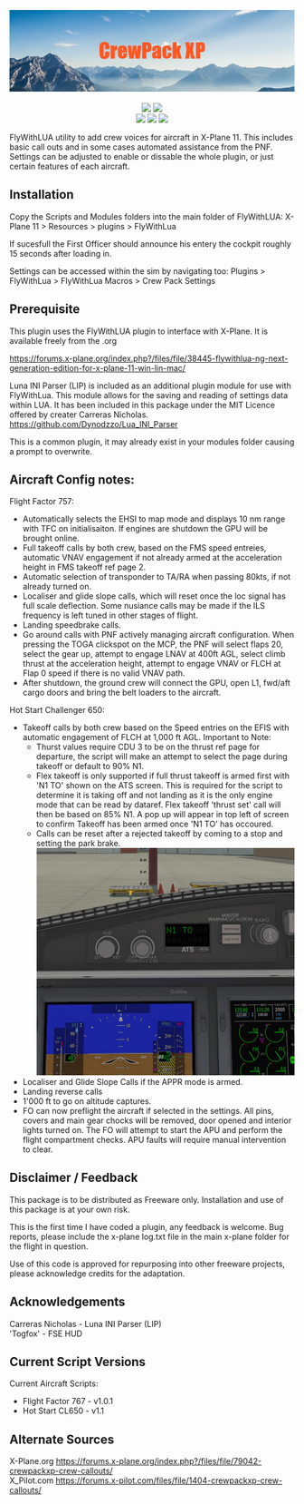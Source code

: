 <p align="center"> 
    <img src="https://github.com/N1K340/CrewPackXP/blob/main/docs/imgs/CrewPack_XP.png"/> <br>
    <br>
    <img src="https://img.shields.io/badge/X--Plane-11.50%2B-blue"/> <img src="https://img.shields.io/badge/FlyWithLUA-2.7%2B-blue" /> <br> 
    <img src="https://img.shields.io/badge/Aircraft-Flight%20Factor%20757-blue" /> <img src="https://img.shields.io/badge/Aircraft-Flight%20Factor%20767-blue" /> <img src="https://img.shields.io/badge/Aircraft-Hot%20Start%20Challenger-blue" />
</p>

FlyWithLUA utility to add crew voices for aircraft in X-Plane 11. 
This includes basic call outs and in some cases automated assistance from the PNF. 
Settings can be adjusted to enable or dissable the whole plugin, or just certain features of each aircraft. 


## Installation

Copy the Scripts and Modules folders into the main folder of FlyWithLUA: 
X-Plane 11 > Resources > plugins > FlyWithLua

If sucesfull the First Officer should announce his entery the cockpit roughly 15 seconds after loading in.

Settings can be accessed within the sim by navigating too:
Plugins > FlyWithLua > FlyWithLua Macros > Crew Pack Settings

## Prerequisite

This plugin uses the FlyWithLUA plugin to interface with X-Plane.
It is available freely from the .org 

https://forums.x-plane.org/index.php?/files/file/38445-flywithlua-ng-next-generation-edition-for-x-plane-11-win-lin-mac/


Luna INI Parser (LIP) is included as an additional plugin module for use with FlyWithLua. This module allows for the saving and reading of settings data within LUA. It has been included in this package under the MIT Licence offered by creater Carreras Nicholas.
https://github.com/Dynodzzo/Lua_INI_Parser

This is a common plugin, it may already exist in your modules folder causing a prompt to overwrite.

## Aircraft Config notes:

Flight Factor 757:
* Automatically selects the EHSI to map mode and displays 10 nm range with TFC on initialisaiton. If engines are shutdown the GPU will be brought online.
* Full takeoff calls by both crew, based on the FMS speed entreies, automatic VNAV engagement if not already armed at the acceleration height in FMS takeoff ref page 2.
* Automatic selection of transponder to TA/RA when passing 80kts, if not already turned on.
* Localiser and glide slope calls, which will reset once the loc signal has full scale deflection. Some nusiance calls may be made if the ILS frequency is left tuned in other stages of flight.
* Landing speedbrake calls.
* Go around calls with PNF actively managing aircraft configuration. When pressing the TOGA clickspot on the MCP, the PNF will select flaps 20, select the gear up,   attempt to engage LNAV at 400ft AGL, select climb thrust at the acceleration height, attempt to engage VNAV or FLCH at Flap 0 speed if there is no valid VNAV path.
* After shutdown, the ground crew will connect the GPU, open L1, fwd/aft cargo doors and bring the belt loaders to the aircraft.

Hot Start Challenger 650:
* Takeoff calls by both crew based on the Speed entries on the EFIS with automatic engagement of FLCH at 1,000 ft AGL. 
Important to Note:
    - Thurst values require CDU 3 to be on the thrust ref page for departure, the script will make an attempt to select
      the page during takeoff or default to 90% N1.
    - Flex takeoff is only supported if full thrust takeoff is armed first with 'N1 TO' shown on the ATS screen. This
      is required for the script to determine it is taking off and not landing as it is the only engine mode that can be read by dataref. Flex takeoff 'thrust set' call will then be based on 85% N1. A pop up will appear in top left of screen to confirm Takeoff has been armed once 'N1 TO' has occoured.
    - Calls can be reset after a rejected takeoff by coming to a stop and setting the park brake.
    ![alt text](https://github.com/N1K340/CrewPackXP/blob/main/src/Screenshots/CL650_TON1.jpg?raw=true)
* Localiser and Glide Slope Calls if the APPR mode is armed.
* Landing reverse calls
* 1'000 ft to go on altitude captures.
* FO can now preflight the aircraft if selected in the settings. All pins, covers and main gear chocks will be removed, door opened and interior lights turned on. The FO will attempt to start the APU and perform the flight compartment checks. APU faults will require manual intervention to clear.

## Disclaimer / Feedback

This package is to be distributed as Freeware only.
Installation and use of this package is at your own risk. 

This is the first time I have coded a plugin, any feedback is welcome.
Bug reports, please include the x-plane log.txt file in the main x-plane folder for the flight in question. 

Use of this code is approved for repurposing into other freeware projects, please acknowledge credits for the adaptation.

## Acknowledgements
Carreras Nicholas - Luna INI Parser (LIP)  
'Togfox' - FSE HUD

## Current Script Versions

Current Aircraft Scripts:
- Flight Factor 767 - v1.0.1
- Hot Start CL650 - v1.1

## Alternate Sources
X-Plane.org https://forums.x-plane.org/index.php?/files/file/79042-crewpackxp-crew-callouts/  
X_Pilot.com https://forums.x-pilot.com/files/file/1404-crewpackxp-crew-callouts/
